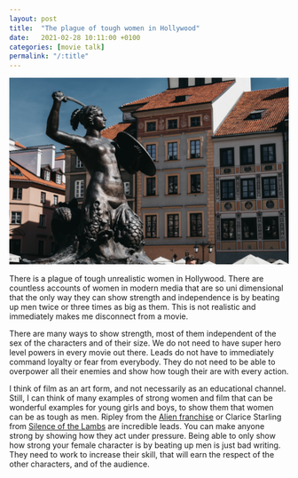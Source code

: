 ```yaml
---
layout: post
title:  "The plague of tough women in Hollywood"
date:   2021-02-28 10:11:00 +0100
categories: [movie talk]
permalink: "/:title"
---
```


![Goddess statue](assets/21_04-women-statue.jpg)

There is a plague of tough unrealistic women in Hollywood. There are countless accounts of women in modern media that are so uni dimensional that the only way they can show strength and independence is by beating up men twice or three times as big as them. This is not realistic and immediately makes me disconnect from a movie.

There are many ways to show strength, most of them independent of the sex of the characters and of their size. We do not need to have super hero level powers in every movie out there. Leads do not have to immediately command loyalty or fear from everybody. They do not need to be able to overpower all their enemies and show how tough their are with every action.

I think of film as an art form, and not necessarily as an educational channel. Still, I can think of many examples of strong women and film that can be wonderful examples for young girls and boys, to show them that women can be as tough as men. Ripley from the [Alien franchise](https://en.wikipedia.org/wiki/Alien_(franchise)) or Clarice Starling from [Silence of the Lambs](https://m.imdb.com/title/tt0102926/) are incredible leads. You can make anyone strong by showing how they act under pressure. Being able to only show how strong your female character is by beating up men is just bad writing. They need to work to increase their skill, that will earn the respect of the other characters, and of the audience.

